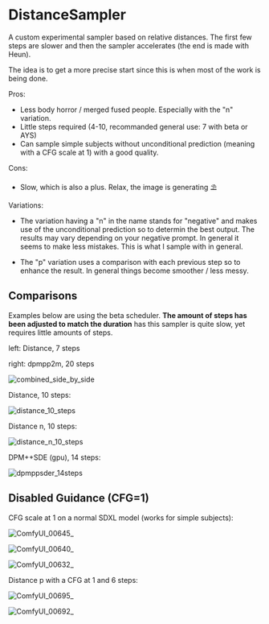 # DistanceSampler

A custom experimental sampler based on relative distances. The first few steps are slower and then the sampler accelerates (the end is made with Heun).

The idea is to get a more precise start since this is when most of the work is being done.

Pros:

 - Less body horror / merged fused people. Especially with the "n" variation.
 - Little steps required (4-10, recommanded general use: 7 with beta or AYS)
 - Can sample simple subjects without unconditional prediction (meaning with a CFG scale at 1) with a good quality.

Cons:

 - Slow, which is also a plus. Relax, the image is generating ⛱

Variations:

 - The variation having a "n" in the name stands for "negative" and makes use of the unconditional prediction so to determin the best output. The results may vary depending on your negative prompt. In general it seems to make less mistakes. This is what I sample with in general.

 - The "p" variation uses a comparison with each previous step so to enhance the result. In general things become smoother / less messy.

## Comparisons

Examples below are using the beta scheduler. **The amount of steps has been adjusted to match the duration** has this sampler is quite slow, yet requires little amounts of steps.

left: Distance, 7 steps

right: dpmpp2m, 20 steps

![combined_side_by_side](https://github.com/user-attachments/assets/65a66eba-d038-45fc-9648-79084cc1e011)



Distance, 10 steps:

![distance_10_steps](https://github.com/user-attachments/assets/32d7cf21-4c6e-45e1-892f-adc08a0cfa49)

Distance n, 10 steps:

![distance_n_10_steps](https://github.com/user-attachments/assets/8d41657a-7e21-4909-b03f-01afa532edf7)

DPM++SDE (gpu), 14 steps:

![dpmppsder_14steps](https://github.com/user-attachments/assets/8a7eab3d-8948-4df6-b51a-8f456ecc6980)


## Disabled Guidance (CFG=1)


CFG scale at 1 on a normal SDXL model (works for simple subjects):

![ComfyUI_00645_](https://github.com/user-attachments/assets/c9676d09-2c66-4d48-86b0-f0cc7c82569c)

![ComfyUI_00640_](https://github.com/user-attachments/assets/daf59ad3-4abf-4a0f-abdd-6e7cf423e6b7)

![ComfyUI_00632_](https://github.com/user-attachments/assets/515ad683-d841-4c95-b452-9263fdeb46f1)

Distance p with a CFG at 1 and 6 steps:

![ComfyUI_00695_](https://github.com/user-attachments/assets/4ff194ac-a0ad-4e10-9cd4-c8d6aa4e3d57)

![ComfyUI_00692_](https://github.com/user-attachments/assets/a5bfc880-b7a3-45b3-867d-82ca7560bf34)
